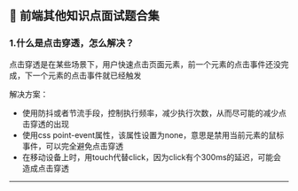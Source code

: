 ## 📒 前端其他知识点面试题合集

### 1.什么是点击穿透，怎么解决？

点击穿透是在某些场景下，用户快速点击页面元素，前一个元素的点击事件还没完成，下一个元素的点击事件就已经触发

解决方案：

- 使用防抖或者节流手段，控制执行频率，减少执行次数，从而尽可能的减少点击穿透的出现
- 使用css point-event属性，该属性设置为none，意思是禁用当前元素的鼠标事件，可以完全避免点击穿透
- 在移动设备上时，用touch代替click，因为click有个300ms的延迟，可能会造成点击穿透

------

